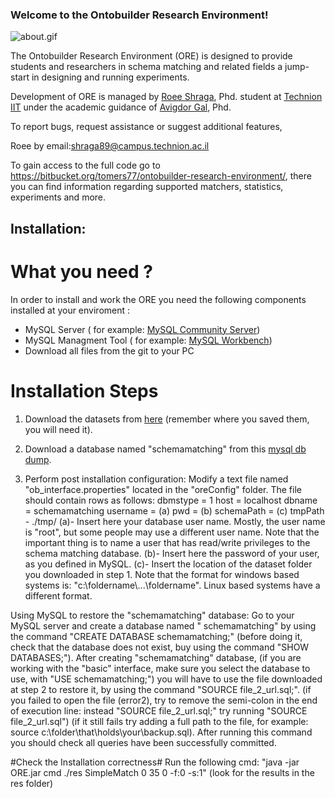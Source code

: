 ### Welcome to the Ontobuilder Research Environment! ###


![about.gif](https://bitbucket.org/repo/n9GKe/images/3183918637-about.gif)


The Ontobuilder Research Environment (ORE) is designed to provide students and researchers in schema matching and related fields a jump-start in designing and running experiments. 

Development of ORE is managed by [Roee Shraga](sites.google.com/view/roee-shraga), Phd. student at [Technion IIT](http://www.technion.ac.il) under the academic guidance of [Avigdor Gal](http://ie.technion.ac.il/~avigal), Phd.

 To report bugs, request assistance or suggest additional features,

Roee by email:shraga89@campus.technion.ac.il

To gain access to the full code go to https://bitbucket.org/tomers77/ontobuilder-research-environment/, there you can find information regarding supported matchers, statistics, experiments and more.

## Installation: ##
# What you need ? #

In order to install and work the ORE you need the following components installed at your enviroment :

* MySQL Server ( for example: [MySQL Community Server](http://dev.mysql.com/downloads/mysql/))
* MySQL Managment Tool ( for example: [MySQL Workbench](https://dev.mysql.com/downloads/workbench/))
* Download all files from the git to your PC

# Installation Steps #

1. Download the datasets from [here](https://bitbucket.org/tomers77/ontobuilder-research-environment/downloads/dataset.zip) (remember where you saved them, you will need it).
2. Download a database named "schemamatching" from this [mysql db dump](https://bitbucket.org/tomers77/ontobuilder-research-environment/downloads/schemamatching_02_04_13.sql).

3. Perform post installation configuration:
Modify a text file named "ob_interface.properties" located in the "oreConfig" folder. The file should contain rows as follows:
dbmstype = 1
host = localhost
dbname = schemamatching
username = (a)
pwd = (b)
schemaPath = (c)
tmpPath - ./tmp/ 
(a)- Insert here your database user name. Mostly, the user name is "root", but some people may use a different user name. 
Note that the important thing is to name a user that has read/write privileges to the schema matching database.
(b)- Insert here the password of your user, as you defined in MySQL.
(c)- Insert the location of the dataset folder you downloaded in step 1.
Note that the format for windows based systems is: "c:\\foldername\\...\\foldername". Linux based systems have a different format.

Using MySQL to restore the "schemamatching" database:
Go to your MySQL server and create a database named " schemamatching" by using the command "CREATE DATABASE schemamatching;"
(before doing it, check that the database does not exist, buy using the command "SHOW DATABASES;").
After creating "schemamatching" database, (if you are working with the "basic" interface, make sure you select the database to use, with "USE schemamatching;") you will have to use the file downloaded at step 2 to restore it, by using the command "SOURCE file_2_url.sql;".
(if you failed to open the file (error2), try to remove the semi-colon in the end of execution line: instead "SOURCE file_2_url.sql;" try running "SOURCE file_2_url.sql") 
(if it still fails try adding a full path to the file, for example: source c:\folder\that\holds\your\backup.sql).
After running this command you should check all queries have been successfully committed.

#Check the Installation correctness#
Run the following cmd: "java -jar ORE.jar cmd ./res SimpleMatch 0 35 0 -f:0 -s:1"
(look for the results in the res folder)
